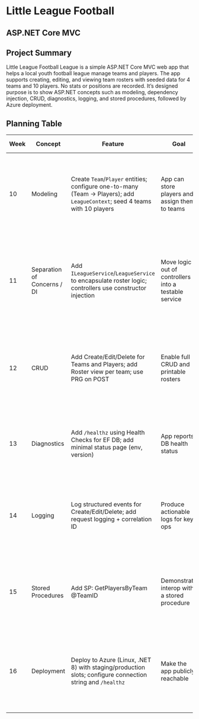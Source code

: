 # Little League Football
## ASP.NET Core MVC

## Project Summary
Little League Football League is a simple ASP.NET Core MVC web app that helps a local youth football league manage teams and players.
The app supports creating, editing, and viewing team rosters with seeded data for 4 teams and 10 players. No stats or positions are recorded.
It’s designed purpose is to show ASP.NET concepts such as modeling, dependency injection, CRUD, diagnostics, logging, and stored procedures,
followed by Azure deployment.

## Planning Table
| Week | Concept | Feature | Goal | Acceptance Criteria | Evidence in README.md | Test Plan |
|------|---------|---------|------|---------------------|------------------------|-----------|
| 10 | Modeling | Create `Team`/`Player` entities; configure one-to-many (Team → Players); add `LeagueContext`; seed 4 teams with 10 players | App can store players and assign them to teams | - [ ] Teams table created <br>- [ ] Players table created <br>- [ ] FK `TeamId` works <br>- [ ] Seed inserts 4/10 | Implemented code; migration output; README write-up; screenshots of seeded lists or diagram | Run migration; open Teams/Players pages; confirm counts and relationship |
| 11 | Separation of Concerns / DI | Add `ILeagueService`/`LeagueService` to encapsulate roster logic; controllers use constructor injection | Move logic out of controllers into a testable service | - [ ] Service registered Scoped <br>- [ ] Controllers call service only <br>- [ ] Methods return expected data | Code diff showing thin controllers; README write-up on DI/lifetimes; screenshots of service interface | Unit tests using EF InMemory; hit endpoints and verify data flow |
| 12 | CRUD | Add Create/Edit/Delete for Teams and Players; add Roster view per team; use PRG on POST | Enable full CRUD and printable rosters | - [ ] Forms display <br>- [ ] Validation messages show <br>- [ ] Changes persist <br>- [ ] Roster lists players | CRUD code; README write-up; screenshots of Create/Edit/Delete and roster view | Add then edit a player; confirm DB update; validate error cases; verify roster updates |
| 13 | Diagnostics | Add `/healthz` using Health Checks for EF DB; add minimal status page (env, version) | App reports DB health status | - [ ] `/healthz` returns Healthy when DB up <br>- [ ] Returns Unhealthy when broken | Health check registration; README write-up; screenshots of `curl -i https://localhost:PORT/healthz` | Break connection string to observe Unhealthy; restore and re-verify |
| 14 | Logging | Log structured events for Create/Edit/Delete; add request logging + correlation ID | Produce actionable logs for key ops | - [ ] Info logs include entity id/name <br>- [ ] Errors logged with exception <br>- [ ] Correlation ID appears | Log config; README write-up; screenshots of logs during CRUD | Perform create→edit→delete; verify logs and correlation ID; unit test logger via mock |
| 15 | Stored Procedures | Add SP: GetPlayersByTeam @TeamID | Demonstrate interop with a stored procedure | - [ ] `.sql` file added <br>- [ ] EF call works <br>- [ ] UI path triggers SP <br>- [ ] Fallback LINQ documented | SP script + service call; README write-up; screenshots of UI result | Compare SP output vs LINQ; run in DB and app; verify match |
| 16 | Deployment | Deploy to Azure (Linux, .NET 8) with staging/production slots; configure connection string and `/healthz` | Make the app publicly reachable | - [ ] App Service created <br>- [ ] App builds/runs <br>- [ ] `/healthz` reachable <br>- [ ] One functional path works | Deployed URL; README write-up; screenshots of portal, `/healthz`, and working page | Visit public URL; confirm health endpoint; load Teams & a roster page |
